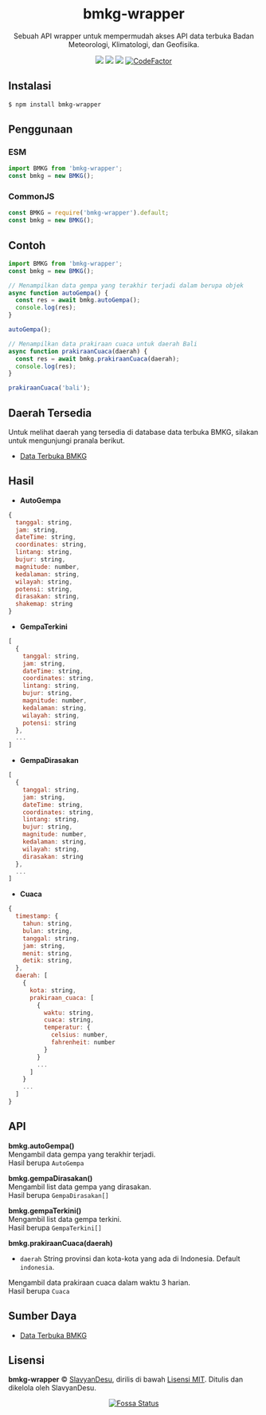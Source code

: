 <div align="center">
  <h1><b>bmkg-wrapper</b></h1>
  <p>Sebuah API wrapper untuk mempermudah akses API data terbuka Badan Meteorologi, Klimatologi, dan Geofisika.</p>
  <a href="https://opensource.org/licenses/mit-license.php"><img src="https://badges.frapsoft.com/os/mit/mit.svg?v=103"></a>
  <a href="https://packagephobia.com/result?p=bmkg-wrapper"><img src="https://packagephobia.com/badge?p=bmkg-wrapper"></a>
  <a href="https://app.fossa.com/projects/git%2Bgithub.com%2FSlavyanDesu%2Fbmkg-wrapper?ref=badge_shield" alt="FOSSA Status"><img src="https://app.fossa.com/api/projects/git%2Bgithub.com%2FSlavyanDesu%2Fbmkg-wrapper.svg?type=shield"/></a>
  <a href="https://www.codefactor.io/repository/github/slavyandesu/bmkg-wrapper"><img src="https://www.codefactor.io/repository/github/slavyandesu/bmkg-wrapper/badge" alt="CodeFactor" /></a>
</div>

## Instalasi
```sh
$ npm install bmkg-wrapper
```

## Penggunaan
### ESM
```js
import BMKG from 'bmkg-wrapper';
const bmkg = new BMKG();
```

### CommonJS
```js
const BMKG = require('bmkg-wrapper').default;
const bmkg = new BMKG();
```

## Contoh
```js
import BMKG from 'bmkg-wrapper';
const bmkg = new BMKG();

// Menampilkan data gempa yang terakhir terjadi dalam berupa objek
async function autoGempa() {
  const res = await bmkg.autoGempa();
  console.log(res);
}

autoGempa();

// Menampilkan data prakiraan cuaca untuk daerah Bali
async function prakiraanCuaca(daerah) {
  const res = await bmkg.prakiraanCuaca(daerah);
  console.log(res);
}

prakiraanCuaca('bali');
```

## Daerah Tersedia
Untuk melihat daerah yang tersedia di database data terbuka BMKG, silakan untuk mengunjungi pranala berikut.
- [Data Terbuka BMKG](https://data.bmkg.go.id/)

## Hasil
- **AutoGempa**
```js
{
  tanggal: string,
  jam: string,
  dateTime: string,
  coordinates: string,
  lintang: string,
  bujur: string,
  magnitude: number,
  kedalaman: string,
  wilayah: string,
  potensi: string,
  dirasakan: string,
  shakemap: string
}
```
- **GempaTerkini**
```js
[
  {
    tanggal: string,
    jam: string,
    dateTime: string,
    coordinates: string,
    lintang: string,
    bujur: string,
    magnitude: number,
    kedalaman: string,
    wilayah: string,
    potensi: string
  },
  ...
]
```
- **GempaDirasakan**
```js
[
  {
    tanggal: string,
    jam: string,
    dateTime: string,
    coordinates: string,
    lintang: string,
    bujur: string,
    magnitude: number,
    kedalaman: string,
    wilayah: string,
    dirasakan: string
  },
  ...
]
```
- **Cuaca**
```js
{
  timestamp: {
    tahun: string,
    bulan: string,
    tanggal: string,
    jam: string,
    menit: string,
    detik: string,
  },
  daerah: [
    {
      kota: string,
      prakiraan_cuaca: [
        {
          waktu: string,
          cuaca: string,
          temperatur: {
            celsius: number,
            fahrenheit: number
          }
        }
        ...
      ]
    }
    ...
  ]
}
```

## API
**bmkg.autoGempa()**  
Mengambil data gempa yang terakhir terjadi.  
Hasil berupa `AutoGempa`

**bmkg.gempaDirasakan()**  
Mengambil list data gempa yang dirasakan.  
Hasil berupa `GempaDirasakan[]`

**bmkg.gempaTerkini()**  
Mengambil list data gempa terkini.  
Hasil berupa `GempaTerkini[]`

**bmkg.prakiraanCuaca(daerah)**
- `daerah` String provinsi dan kota-kota yang ada di Indonesia. Default `indonesia`.

Mengambil data prakiraan cuaca dalam waktu 3 harian.  
Hasil berupa `Cuaca`

## Sumber Daya
- [Data Terbuka BMKG](https://data.bmkg.go.id/)

## Lisensi
**bmkg-wrapper** © [SlavyanDesu](https://github.com/SlavyanDesu), dirilis di bawah [Lisensi MIT](LICENSE). Ditulis dan dikelola oleh SlavyanDesu.
<div align="center">
  <a href="https://app.fossa.com/projects/git%2Bgithub.com%2FSlavyanDesu%2Fbmkg-wrapper?ref=badge_large"><img src="https://app.fossa.com/api/projects/git%2Bgithub.com%2FSlavyanDesu%2Fbmkg-wrapper.svg?type=large" alt="Fossa Status">
</div>
